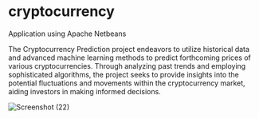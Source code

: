 # cryptocurrency
Application using Apache Netbeans

The Cryptocurrency Prediction project endeavors to utilize historical data and advanced machine learning methods to predict forthcoming prices of various cryptocurrencies. Through analyzing past trends and employing sophisticated algorithms, the project seeks to provide insights into the potential fluctuations and movements within the cryptocurrency market, aiding investors in making informed decisions.


![Screenshot (22)](https://github.com/Keerthana2208/cryptocurrency/assets/123962740/9fe3467f-0fa0-46a4-a7f1-207b1a231251)
